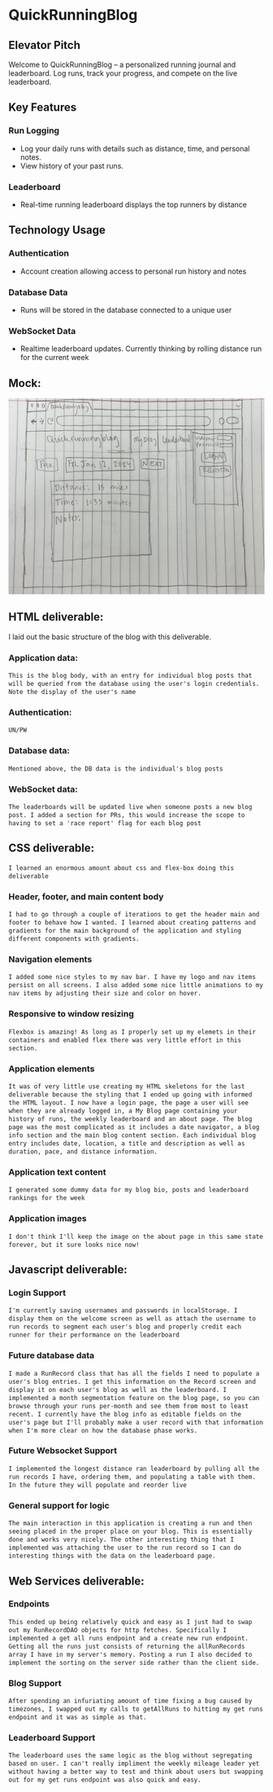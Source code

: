 # QuickRunningBlog
## Elevator Pitch
Welcome to QuickRunningBlog – a personalized running journal and leaderboard. Log runs, track your progress, and compete on the live leaderboard.
## Key Features
### Run Logging
- Log your daily runs with details such as distance, time, and personal notes.
- View history of your past runs.
### Leaderboard
- Real-time running leaderboard displays the top runners by distance
## Technology Usage
### Authentication
- Account creation allowing access to personal run history and notes
### Database Data
- Runs will be stored in the database connected to a unique user
### WebSocket Data
- Realtime leaderboard updates. Currently thinking by rolling distance run for the current week
## Mock:
![Mockup](images/mock.jpeg)


## HTML deliverable:
I laid out the basic structure of the blog with this deliverable. 
### Application data:
    This is the blog body, with an entry for individual blog posts that will be queried from the database using the user's login credentials. Note the display of the user's name
### Authentication:
    UN/PW
### Database data:
    Mentioned above, the DB data is the individual's blog posts
### WebSocket data: 
    The leaderboards will be updated live when someone posts a new blog post. I added a section for PRs, this would increase the scope to having to set a 'race report' flag for each blog post

## CSS deliverable:
    I learned an enormous amount about css and flex-box doing this deliverable
### Header, footer, and main content body
    I had to go through a couple of iterations to get the header main and footer to behave how I wanted. I learned about creating patterns and gradients for the main background of the application and styling different components with gradients.
### Navigation elements
    I added some nice styles to my nav bar. I have my logo and nav items persist on all screens. I also added some nice little animations to my nav items by adjusting their size and color on hover.
### Responsive to window resizing
    Flexbox is amazing! As long as I properly set up my elemets in their containers and enabled flex there was very little effort in this section.
### Application elements
    It was of very little use creating my HTML skeletons for the last deliverable because the styling that I ended up going with informed the HTML layout. I now have a login page, the page a user will see when they are already logged in, a My Blog page containing your history of runs, the weekly leaderboard and an about page. The blog page was the most complicated as it includes a date navigator, a blog info section and the main blog content section. Each individual blog entry includes date, location, a title and description as well as duration, pace, and distance information.
### Application text content
    I generated some dummy data for my blog bio, posts and leaderboard rankings for the week
### Application images
    I don't think I'll keep the image on the about page in this same state forever, but it sure looks nice now!

## Javascript deliverable:
### Login Support
    I'm currently saving usernames and passwords in localStorage. I display them on the welcome screen as well as attach the username to run records to segment each user's blog and properly credit each runner for their performance on the leaderboard
### Future database data
    I made a RunRecord class that has all the fields I need to populate a user's blog entries. I get this information on the Record screen and display it on each user's blog as well as the leaderboard. I implemented a month segmentation feature on the blog page, so you can browse through your runs per-month and see them from most to least recent. I currently have the blog info as editable fields on the user's page but I'll probably make a user record with that information when I'm more clear on how the database phase works.
### Future Websocket Support
    I implemented the longest distance ran leaderboard by pulling all the run records I have, ordering them, and populating a table with them. In the future they will populate and reorder live
### General support for logic
    The main interaction in this application is creating a run and then seeing placed in the proper place on your blog. This is essentially done and works very nicely. The other interesting thing that I implemented was attaching the user to the run record so I can do interesting things with the data on the leaderboard page.

## Web Services deliverable:
### Endpoints
    
    This ended up being relatively quick and easy as I just had to swap out my RunRecordDAO objects for http fetches. Specifically I implemented a get all runs endpoint and a create new run endpoint. Getting all the runs just consists of returning the allRunRecords array I have in my server's memory. Posting a run I also decided to implement the sorting on the server side rather than the client side.
### Blog Support
    After spending an infuriating amount of time fixing a bug caused by timezones, I swapped out my calls to getAllRuns to hitting my get runs endpoint and it was as simple as that.
### Leaderboard Support
    The leaderboard uses the same logic as the blog without segregating based on user. I can't really impliment the weekly mileage leader yet without having a better way to test and think about users but swapping out for my get runs endpoint was also quick and easy.
